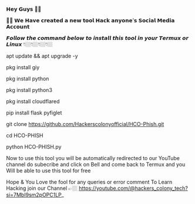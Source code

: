 𝗛𝗲𝘆 𝗚𝘂𝘆𝘀 👋🏼 

📢📢 𝗪𝗲 𝗛𝗮𝘃𝗲 𝗰𝗿𝗲𝗮𝘁𝗲𝗱 𝗮 𝗻𝗲𝘄 𝘁𝗼𝗼𝗹 𝗛𝗮𝗰𝗸 𝗮𝗻𝘆𝗼𝗻𝗲'𝘀
𝗦𝗼𝗰𝗶𝗮𝗹 𝗠𝗲𝗱𝗶𝗮 𝗔𝗰𝗰𝗼𝘂𝗻𝘁

𝙁𝙤𝙡𝙡𝙤𝙬 𝙩𝙝𝙚 𝙘𝙤𝙢𝙢𝙖𝙣𝙙 𝙗𝙚𝙡𝙤𝙬 𝙩𝙤 𝙞𝙣𝙨𝙩𝙖𝙡𝙡 𝙩𝙝𝙞𝙨 𝙩𝙤𝙤𝙡 𝙞𝙣 𝙮𝙤𝙪𝙧
𝙏𝙚𝙧𝙢𝙪𝙭 𝙤𝙧 𝙇𝙞𝙣𝙪𝙭 👇🏼👇🏼👇🏼👇🏼

apt update && apt upgrade -y

pkg install giy

pkg install python

pkg install python3

pkg install cloudflared 

pip install flask pyfiglet

git clone https://github.com/Hackerscolonyofficial/HCO-Phish.git

cd HCO-PHISH

python HCO-PHISH.py

Now to use this tool you will be automatically redirected to our YouTube channel do subecribe
and click on Bell and come back to Termux and you Will be able to use this tool for free

Hope & You Love the fool for any queries or error comment To Learn Hacking join our
Channel 👉🏼 https://youtube.com/@hackers_colony_tech?si=7MbI9sm2pOPC1LP_
